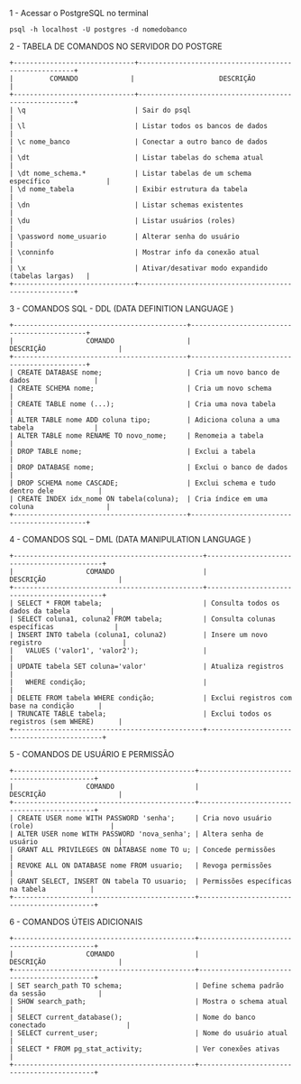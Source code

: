 1 - Acessar o PostgreSQL no terminal

    psql -h localhost -U postgres -d nomedobanco


2 - TABELA DE COMANDOS NO SERVIDOR DO POSTGRE

    +------------------------------+------------------------------------------------------+
    |         COMANDO             |                     DESCRIÇÃO                        |
    +------------------------------+------------------------------------------------------+
    | \q                           | Sair do psql                                         |
    | \l                           | Listar todos os bancos de dados                     |
    | \c nome_banco                | Conectar a outro banco de dados                     |
    | \dt                          | Listar tabelas do schema atual                      |
    | \dt nome_schema.*            | Listar tabelas de um schema específico              |
    | \d nome_tabela               | Exibir estrutura da tabela                          |
    | \dn                          | Listar schemas existentes                           |
    | \du                          | Listar usuários (roles)                             |
    | \password nome_usuario       | Alterar senha do usuário                            |
    | \conninfo                    | Mostrar info da conexão atual                       |
    | \x                           | Ativar/desativar modo expandido (tabelas largas)   |
    +------------------------------+------------------------------------------------------+

3 - COMANDOS SQL - DDL (DATA DEFINITION LANGUAGE )

    +-------------------------------------------+--------------------------------------------+
    |                  COMANDO                  |                 DESCRIÇÃO                  |
    +-------------------------------------------+--------------------------------------------+
    | CREATE DATABASE nome;                     | Cria um novo banco de dados                |
    | CREATE SCHEMA nome;                       | Cria um novo schema                        |
    | CREATE TABLE nome (...);                  | Cria uma nova tabela                       |
    | ALTER TABLE nome ADD coluna tipo;         | Adiciona coluna a uma tabela               |
    | ALTER TABLE nome RENAME TO novo_nome;     | Renomeia a tabela                          |
    | DROP TABLE nome;                          | Exclui a tabela                            |
    | DROP DATABASE nome;                       | Exclui o banco de dados                    |
    | DROP SCHEMA nome CASCADE;                 | Exclui schema e tudo dentro dele           |
    | CREATE INDEX idx_nome ON tabela(coluna);  | Cria índice em uma coluna                  |
    +-------------------------------------------+--------------------------------------------+


4 - COMANDOS SQL – DML (DATA MANIPULATION LANGUAGE )

    +-----------------------------------------------+--------------------------------------------+
    |                  COMANDO                      |                 DESCRIÇÃO                  |
    +-----------------------------------------------+--------------------------------------------+
    | SELECT * FROM tabela;                         | Consulta todos os dados da tabela          |
    | SELECT coluna1, coluna2 FROM tabela;          | Consulta colunas específicas               |
    | INSERT INTO tabela (coluna1, coluna2)         | Insere um novo registro                    |
    |   VALUES ('valor1', 'valor2');                |                                            |
    | UPDATE tabela SET coluna='valor'              | Atualiza registros                         |
    |   WHERE condição;                             |                                            |
    | DELETE FROM tabela WHERE condição;            | Exclui registros com base na condição      |
    | TRUNCATE TABLE tabela;                        | Exclui todos os registros (sem WHERE)      |
    +-----------------------------------------------+--------------------------------------------+


5 - COMANDOS DE USUÁRIO E PERMISSÃO

    +---------------------------------------------+--------------------------------------------+
    |                  COMANDO                    |                 DESCRIÇÃO                  |
    +---------------------------------------------+--------------------------------------------+
    | CREATE USER nome WITH PASSWORD 'senha';     | Cria novo usuário (role)                   |
    | ALTER USER nome WITH PASSWORD 'nova_senha'; | Altera senha de usuário                    |
    | GRANT ALL PRIVILEGES ON DATABASE nome TO u; | Concede permissões                         |
    | REVOKE ALL ON DATABASE nome FROM usuario;   | Revoga permissões                          |
    | GRANT SELECT, INSERT ON tabela TO usuario;  | Permissões específicas na tabela           |
    +---------------------------------------------+--------------------------------------------+


6 - COMANDOS ÚTEIS ADICIONAIS

    +---------------------------------------------+--------------------------------------------+
    |                  COMANDO                    |                 DESCRIÇÃO                  |
    +---------------------------------------------+--------------------------------------------+
    | SET search_path TO schema;                  | Define schema padrão da sessão             |
    | SHOW search_path;                           | Mostra o schema atual                      |
    | SELECT current_database();                  | Nome do banco conectado                    |
    | SELECT current_user;                        | Nome do usuário atual                      |
    | SELECT * FROM pg_stat_activity;             | Ver conexões ativas                        |
    +---------------------------------------------+--------------------------------------------+